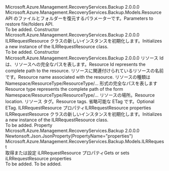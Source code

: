 <Type Name="ILRRequestResource" FullName="Microsoft.Azure.Management.RecoveryServices.Backup.Models.ILRRequestResource">
  <TypeSignature Language="C#" Value="public class ILRRequestResource : Microsoft.Azure.Management.RecoveryServices.Backup.Models.Resource" />
  <TypeSignature Language="ILAsm" Value=".class public auto ansi beforefieldinit ILRRequestResource extends Microsoft.Azure.Management.RecoveryServices.Backup.Models.Resource" />
  <TypeSignature Language="DocId" Value="T:Microsoft.Azure.Management.RecoveryServices.Backup.Models.ILRRequestResource" />
  <TypeSignature Language="VB.NET" Value="Public Class ILRRequestResource&#xA;Inherits Resource" />
  <TypeSignature Language="F#" Value="type ILRRequestResource = class&#xA;    inherit Resource" />
  <AssemblyInfo>
    <AssemblyName>Microsoft.Azure.Management.RecoveryServices.Backup</AssemblyName>
    <AssemblyVersion>2.0.0.0</AssemblyVersion>
  </AssemblyInfo>
  <Base>
    <BaseTypeName>Microsoft.Azure.Management.RecoveryServices.Backup.Models.Resource</BaseTypeName>
  </Base>
  <Interfaces />
  <Docs>
    <summary>
            <span data-ttu-id="2e484-101">API のファイルとフォルダーを復元するパラメーターです。</span><span class="sxs-lookup"><span data-stu-id="2e484-101">Parameters to restore file/folders API.</span></span>
            </summary>
    <remarks>To be added.</remarks>
  </Docs>
  <Members>
    <Member MemberName=".ctor">
      <MemberSignature Language="C#" Value="public ILRRequestResource ();" />
      <MemberSignature Language="ILAsm" Value=".method public hidebysig specialname rtspecialname instance void .ctor() cil managed" />
      <MemberSignature Language="DocId" Value="M:Microsoft.Azure.Management.RecoveryServices.Backup.Models.ILRRequestResource.#ctor" />
      <MemberSignature Language="VB.NET" Value="Public Sub New ()" />
      <MemberType>Constructor</MemberType>
      <AssemblyInfo>
        <AssemblyName>Microsoft.Azure.Management.RecoveryServices.Backup</AssemblyName>
        <AssemblyVersion>2.0.0.0</AssemblyVersion>
      </AssemblyInfo>
      <Parameters />
      <Docs>
        <summary>
            <span data-ttu-id="2e484-102">ILRRequestResource クラスの新しいインスタンスを初期化します。</span><span class="sxs-lookup"><span data-stu-id="2e484-102">Initializes a new instance of the ILRRequestResource class.</span></span>
            </summary>
        <remarks>To be added.</remarks>
      </Docs>
    </Member>
    <Member MemberName=".ctor">
      <MemberSignature Language="C#" Value="public ILRRequestResource (string id = null, string name = null, string type = null, string location = null, System.Collections.Generic.IDictionary&lt;string,string&gt; tags = null, string eTag = null, Microsoft.Azure.Management.RecoveryServices.Backup.Models.ILRRequest properties = null);" />
      <MemberSignature Language="ILAsm" Value=".method public hidebysig specialname rtspecialname instance void .ctor(string id, string name, string type, string location, class System.Collections.Generic.IDictionary`2&lt;string, string&gt; tags, string eTag, class Microsoft.Azure.Management.RecoveryServices.Backup.Models.ILRRequest properties) cil managed" />
      <MemberSignature Language="DocId" Value="M:Microsoft.Azure.Management.RecoveryServices.Backup.Models.ILRRequestResource.#ctor(System.String,System.String,System.String,System.String,System.Collections.Generic.IDictionary{System.String,System.String},System.String,Microsoft.Azure.Management.RecoveryServices.Backup.Models.ILRRequest)" />
      <MemberSignature Language="VB.NET" Value="Public Sub New (Optional id As String = null, Optional name As String = null, Optional type As String = null, Optional location As String = null, Optional tags As IDictionary(Of String, String) = null, Optional eTag As String = null, Optional properties As ILRRequest = null)" />
      <MemberSignature Language="F#" Value="new Microsoft.Azure.Management.RecoveryServices.Backup.Models.ILRRequestResource : string * string * string * string * System.Collections.Generic.IDictionary&lt;string, string&gt; * string * Microsoft.Azure.Management.RecoveryServices.Backup.Models.ILRRequest -&gt; Microsoft.Azure.Management.RecoveryServices.Backup.Models.ILRRequestResource" Usage="new Microsoft.Azure.Management.RecoveryServices.Backup.Models.ILRRequestResource (id, name, type, location, tags, eTag, properties)" />
      <MemberType>Constructor</MemberType>
      <AssemblyInfo>
        <AssemblyName>Microsoft.Azure.Management.RecoveryServices.Backup</AssemblyName>
        <AssemblyVersion>2.0.0.0</AssemblyVersion>
      </AssemblyInfo>
      <Parameters>
        <Parameter Name="id" Type="System.String" />
        <Parameter Name="name" Type="System.String" />
        <Parameter Name="type" Type="System.String" />
        <Parameter Name="location" Type="System.String" />
        <Parameter Name="tags" Type="System.Collections.Generic.IDictionary&lt;System.String,System.String&gt;" />
        <Parameter Name="eTag" Type="System.String" />
        <Parameter Name="properties" Type="Microsoft.Azure.Management.RecoveryServices.Backup.Models.ILRRequest" />
      </Parameters>
      <Docs>
        <param name="id"><span data-ttu-id="2e484-103">リソース Id は、リソースへの完全なパスを表します。</span><span class="sxs-lookup"><span data-stu-id="2e484-103">Resource Id represents the complete path to the resource.</span></span></param>
        <param name="name"><span data-ttu-id="2e484-104">リソースに関連付けられているリソースの名前です。</span><span class="sxs-lookup"><span data-stu-id="2e484-104">Resource name associated with the resource.</span></span></param>
        <param name="type"><span data-ttu-id="2e484-105">リソースの種類は Namespace/ResourceType/ResourceType/... 形式の完全なパスを表します</span><span class="sxs-lookup"><span data-stu-id="2e484-105">Resource type represents the complete path of the form Namespace/ResourceType/ResourceType/...</span></span></param>
        <param name="location"><span data-ttu-id="2e484-106">リソースの場所。</span><span class="sxs-lookup"><span data-stu-id="2e484-106">Resource location.</span></span></param>
        <param name="tags"><span data-ttu-id="2e484-107">リソース タグ。</span><span class="sxs-lookup"><span data-stu-id="2e484-107">Resource tags.</span></span></param>
        <param name="eTag"><span data-ttu-id="2e484-108">省略可能な ETag です。</span><span class="sxs-lookup"><span data-stu-id="2e484-108">Optional ETag.</span></span></param>
        <param name="properties"><span data-ttu-id="2e484-109">ILRRequestResource プロパティ</span><span class="sxs-lookup"><span data-stu-id="2e484-109">ILRRequestResource properties</span></span></param>
        <summary>
            <span data-ttu-id="2e484-110">ILRRequestResource クラスの新しいインスタンスを初期化します。</span><span class="sxs-lookup"><span data-stu-id="2e484-110">Initializes a new instance of the ILRRequestResource class.</span></span>
            </summary>
        <remarks>To be added.</remarks>
      </Docs>
    </Member>
    <Member MemberName="Properties">
      <MemberSignature Language="C#" Value="public Microsoft.Azure.Management.RecoveryServices.Backup.Models.ILRRequest Properties { get; set; }" />
      <MemberSignature Language="ILAsm" Value=".property instance class Microsoft.Azure.Management.RecoveryServices.Backup.Models.ILRRequest Properties" />
      <MemberSignature Language="DocId" Value="P:Microsoft.Azure.Management.RecoveryServices.Backup.Models.ILRRequestResource.Properties" />
      <MemberSignature Language="VB.NET" Value="Public Property Properties As ILRRequest" />
      <MemberSignature Language="F#" Value="member this.Properties : Microsoft.Azure.Management.RecoveryServices.Backup.Models.ILRRequest with get, set" Usage="Microsoft.Azure.Management.RecoveryServices.Backup.Models.ILRRequestResource.Properties" />
      <MemberType>Property</MemberType>
      <AssemblyInfo>
        <AssemblyName>Microsoft.Azure.Management.RecoveryServices.Backup</AssemblyName>
        <AssemblyVersion>2.0.0.0</AssemblyVersion>
      </AssemblyInfo>
      <Attributes>
        <Attribute>
          <AttributeName>Newtonsoft.Json.JsonProperty(PropertyName="properties")</AttributeName>
        </Attribute>
      </Attributes>
      <ReturnValue>
        <ReturnType>Microsoft.Azure.Management.RecoveryServices.Backup.Models.ILRRequest</ReturnType>
      </ReturnValue>
      <Docs>
        <summary>
            <span data-ttu-id="2e484-111">取得または設定 iLRRequestResource プロパティ</span><span class="sxs-lookup"><span data-stu-id="2e484-111">Gets or sets iLRRequestResource properties</span></span>
            </summary>
        <value>To be added.</value>
        <remarks>To be added.</remarks>
      </Docs>
    </Member>
  </Members>
</Type>